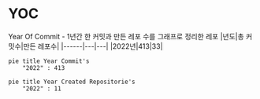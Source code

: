 # YOC
Year Of Commit - 1년간 한 커밋과 만든 레포 수를 그래프로 정리한 레포
|년도|총 커밋수|만든 레포수|
|------|---|---|
|2022년|413|33|

```mermaid
pie title Year Commit's
    "2022" : 413
```
```mermaid
pie title Year Created Repositorie's
    "2022" : 11
```

